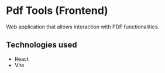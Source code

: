 # Pdf Tools (Frontend)

Web application that allows interaction with PDF functionalities.

## Technologies used

- React
- Vite
